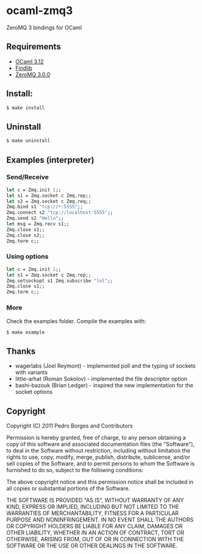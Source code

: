 # ocaml-zmq3

ZeroMQ 3 bindings for OCaml

## Requirements

* [OCaml 3.12](http://caml.inria.fr/)
* [Findlib](http://projects.camlcity.org/projects/findlib.html)
* [ZeroMQ 3.0.0](http://www.zeromq.org/intro:get-the-software)

## Install:

``` sh
$ make install
```

## Uninstall

``` sh
$ make uninstall
```

## Examples (interpreter)

### Send/Receive

``` ocaml
let c = Zmq.init 1;;
let s1 = Zmq.socket c Zmq.rep;;
let s2 = Zmq.socket c Zmq.req;;
Zmq.bind s1 "tcp://*:5555";;
Zmq.connect s2 "tcp://localhost:5555";;
Zmq.send s2 "Hello";;
let msg = Zmq.recv s1;;
Zmq.close s1;;
Zmq.close s2;;
Zmq.term c;;
```

### Using options

``` ocaml
let c = Zmq.init 1;;
let s1 = Zmq.socket c Zmq.rep;;
Zmq.setsockopt s1 Zmq.subscribe "lol";;
Zmq.close s1;;
Zmq.term c;;
```

### More

Check the examples folder. Compile the examples with:

``` sh
$ make example
```

## Thanks

* wagerlabs (Joel Reymont) - implemented poll and the typing of sockets with variants
* little-arhat (Roman Sokolov) - implemented the file descriptor option
* bashi-bazouk (Brian Ledger) - inspired the new implementation for the socket options

## Copyright

Copyright (C) 2011 Pedro Borges and Contributors

Permission is hereby granted, free of charge, to any person obtaining a copy
of this software and associated documentation files (the "Software"), to deal
in the Software without restriction, including without limitation the rights
to use, copy, modify, merge, publish, distribute, sublicense, and/or sell
copies of the Software, and to permit persons to whom the Software is
furnished to do so, subject to the following conditions:

The above copyright notice and this permission notice shall be included in
all copies or substantial portions of the Software.

THE SOFTWARE IS PROVIDED "AS IS", WITHOUT WARRANTY OF ANY KIND, EXPRESS OR
IMPLIED, INCLUDING BUT NOT LIMITED TO THE WARRANTIES OF MERCHANTABILITY,
FITNESS FOR A PARTICULAR PURPOSE AND NONINFRINGEMENT. IN NO EVENT SHALL THE
AUTHORS OR COPYRIGHT HOLDERS BE LIABLE FOR ANY CLAIM, DAMAGES OR OTHER
LIABILITY, WHETHER IN AN ACTION OF CONTRACT, TORT OR OTHERWISE, ARISING FROM,
OUT OF OR IN CONNECTION WITH THE SOFTWARE OR THE USE OR OTHER DEALINGS IN
THE SOFTWARE.
